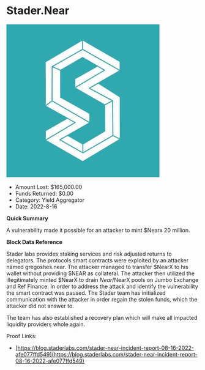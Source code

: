 # Stader.Near
![Stader.Near](/rektimages/Stader.Near.png)
- Amount Lost: $165,000.00
- Funds Returned: $0.00
- Category: Yield Aggregator
- Date: 2022-8-16

**Quick Summary**

 A vulnerability made it possible for an attacker to mint $Nearx 20 million.

  


 **Block Data Reference**

Stader labs provides staking services and risk adjusted returns to delegators. The protocols smart contracts were exploited by an attacker named gregoshes.near. The attacker managed to transfer $NearX to his wallet without providing $NEAR as collateral. The attacker then utilized the illegitimately minted $NearX to drain $Near/$NearX pools on Jumbo Exchange and Ref Finance. In order to address the attack and identify the vulnerability the smart contract was paused. The Stader team has initialized communication with the attacker in order regain the stolen funds, which the attacker did not answer to.

The team has also established a recovery plan which will make all impacted liquidity providers whole again. 


Proof Links:
- [https://blog.staderlabs.com/stader-near-incident-report-08-16-2022-afe077ffd549](https://blog.staderlabs.com/stader-near-incident-report-08-16-2022-afe077ffd549)


